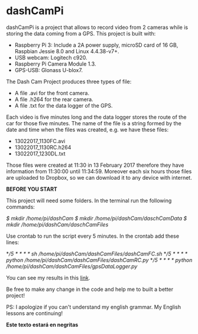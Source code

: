 # dashCamPi
dashCamPi is a project that allows to record video from 2 cameras while is storing the data coming from a GPS. This project is built with:
   - Raspberry Pi 3: Include a 2A power supply, microSD card of 16 GB, Raspbian Jessie 8.0 and Linux 4.4.38-v7+. 
   - USB webcam: Logitech c920.
   - Raspberry Pi Camera Module 1.3.
   - GPS-USB: Glonass U-blox7.

The Dash Cam Project produces three types of file:
   - A file .avi for the front camera.
   - A file .h264 for the rear camera.
   - A file .txt for the data logger of the GPS.

Each video is five minutes long and the data logger stores the route of the car for those five minutes. The name of the file is a string formed by the date and time when the files was created, e.g. we have these files: 
   - 13022017_1130FC.avi
   - 13022017_1130RC.h264
   - 13022017_1230DL.txt

Those files were created at 11:30 in 13 February 2017 therefore they have information from 11:30:00 until 11:34:59. Moreover each six hours those files are uploaded to Dropbox, so we can download it to any device with internet.

**BEFORE YOU START**

This project will need some folders. In the terminal run the following commands:

*$ mkdir /home/pi/dashCam*
*$ mkdir /home/pi/dashCam/daschCamData*
*$ mkdir /home/pi/dashCam/daschCamFiles*

Use crontab to run the script every 5 minutes. In the crontab add these lines: 

**/5 * * * * sh /home/pi/dashCam/dashCamFiles/dashCamFC.sh*
**/5 * * * * python /home/pi/dashCam/dashCamFiles/dashCamRC.py*
**/5 * * * * python /home/pi/dashCam/dashCamFiles/gpsDataLogger.py*




You can see my results in this [link](https://www.dropbox.com/sh/i0p91yv03mfpqq0/AAAnWxKzw22XX4Q1bG7G7yfva?dl=0).

Be free to make any change in the code and help me to built a better project!

PS: I apologize if you can't understand my english grammar. My English lessons are continuing! 

**Este texto estará en negritas**
